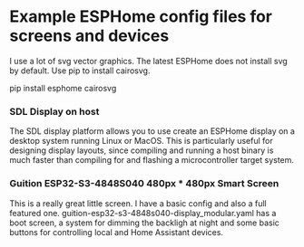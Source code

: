 # Example ESPHome config files for screens and devices

I use a lot of svg vector graphics. The latest ESPHome does not install svg by default. Use pip to install cairosvg. 

pip install esphome cairosvg

### SDL Display on host

The SDL display platform allows you to use create an ESPHome display on a desktop system running Linux or MacOS. This is particularly useful for designing display layouts, since compiling and running a host binary is much faster than compiling for and flashing a microcontroller target system.

### Guition ESP32-S3-4848S040 480px * 480px Smart Screen

This is a really great little screen. I have a basic config and also a full featured one. guition-esp32-s3-4848s040-display_modular.yaml
 has a boot screen, a system for dimming the backligh at night and some basic buttons for controlling local and Home Assistant devices.
